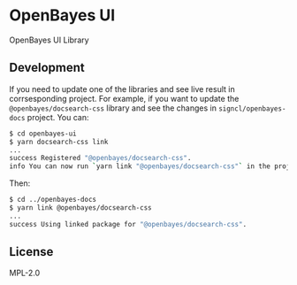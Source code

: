 # OpenBayes UI

OpenBayes UI Library

## Development

If you need to update one of the libraries and see live result in corrsesponding project. For example, if you want to update the `@openbayes/docsearch-css` library and see the changes in `signcl/openbayes-docs` project. You can:

```bash
$ cd openbayes-ui
$ yarn docsearch-css link
...
success Registered "@openbayes/docsearch-css".
info You can now run `yarn link "@openbayes/docsearch-css"` in the projects where you want to use this package and it will be used instead.
```

Then:

```bash
$ cd ../openbayes-docs
$ yarn link @openbayes/docsearch-css
...
success Using linked package for "@openbayes/docsearch-css".
```

## License

MPL-2.0
